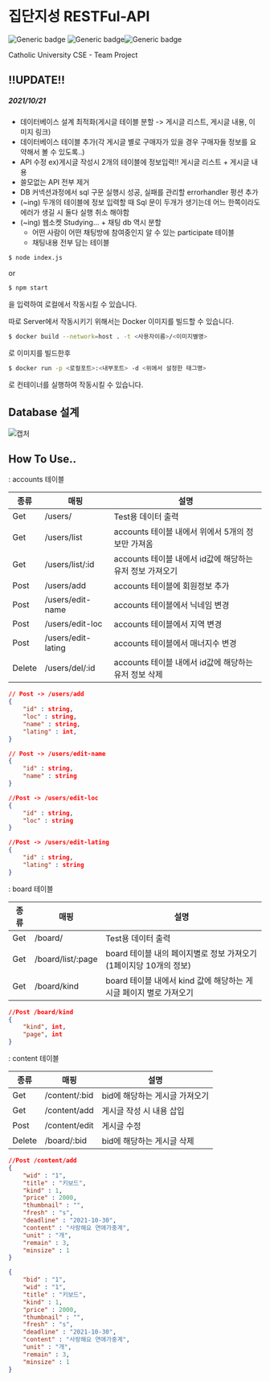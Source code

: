 # 집단지성 RESTFul-API

![Generic badge](https://img.shields.io/badge/Node.js-14.7.5-green.svg) ![Generic badge](https://img.shields.io/badge/NPM-6.14.14-red.svg)![Generic badge](https://img.shields.io/badge/MariaDB-10.3.29-blue.svg)

Catholic University CSE - Team Project

## !!UPDATE!!

##### 2021/10/21

+ 데이터베이스 설계 최적화(게시글 테이블 분할 -> 게시글 리스트, 게시글 내용, 이미지 링크)
+ 데이터베이스 테이블 추가(각 게시글 별로 구매자가 있을 경우 구매자들 정보를 요약해서 볼 수 있도록..)
+ API 수정 ex)게시글 작성시 2개의 테이블에 정보입력!! 게시글 리스트 + 게시글 내용
+ 쓸모없는 API 전부 제거
+ DB 커넥션과정에서 sql 구문 실행시 성공, 실패를 관리할 errorhandler 펑션 추가
+ (~ing) 두개의 테이블에 정보 입력할 때 Sql 문이 두개가 생기는데 어느 한쪽이라도 에러가 생길 시 둘다 실행 취소 해야함
+ (~ing) 웹소켓 Studying... + 채팅 db 역시 분할 
  + 어떤 사람이 어떤 채팅방에 참여중인지 알 수 있는 participate 테이블
  + 채팅내용 전부 담는 테이블

```bash
$ node index.js
```

or

```bash
$ npm start
```

을 입력하여 로컬에서 작동시킬 수 있습니다.



따로 Server에서 작동시키기 위해서는 Docker 이미지를 빌드할 수 있습니다.

```bash
$ docker build --network=host . -t <사용자이름>/<이미지별명>
```

로 이미지를 빌드한후

```bash
$ docker run -p <로컬포트>:<내부포트> -d <위에서 설정한 태그명>
```

로 컨테이너를 실행하여 작동시킬 수 있습니다.



## Database 설계

![캡처](https://github.com/CSE2021/server/blob/main/Server/database/ERD.png)



## How To Use..

: accounts 테이블

| 종류   | 매핑               | 설명                                                      |
| ------ | ------------------ | --------------------------------------------------------- |
| Get    | /users/            | Test용 데이터 출력                                        |
| Get    | /users/list        | accounts 테이블 내에서 위에서 5개의 정보만 가져옴         |
| Get    | /users/list/:id    | accounts 테이블 내에서 id값에 해당하는 유저 정보 가져오기 |
| Post   | /users/add         | accounts 테이블에 회원정보 추가                           |
| Post   | /users/edit-name   | accounts 테이블에서 닉네임 변경                           |
| Post   | /users/edit-loc    | accounts 테이블에서 지역 변경                             |
| Post   | /users/edit-lating | accounts 테이블에서 매너지수 변경                         |
| Delete | /users/del/:id     | accounts 테이블 내에서 id값에 해당하는 유저 정보 삭제     |

```json
// Post -> /users/add
{
	"id" : string,
	"loc" : string,
	"name" : string,
	"lating" : int,
}
```

```json
// Post -> /users/edit-name
{
    "id" : string,
    "name" : string
}
```

```json
//Post -> /users/edit-loc
{
    "id" : string,
    "loc" : string
}
```

```json
//Post -> /users/edit-lating
{
    "id" : string,
    "lating" : string
}
```



: board 테이블

| 종류 | 매핑              | 설명                                                         |
| ---- | ----------------- | ------------------------------------------------------------ |
| Get  | /board/           | Test용 데이터 출력                                           |
| Get  | /board/list/:page | board 테이블 내의 페이지별로 정보 가져오기(1페이지당 10개의 정보) |
| Get  | /board/kind       | board 테이블 내에서 kind 값에 해당하는 게시글 페이지 별로 가져오기 |

```json
//Post /board/kind
{
    "kind", int,
    "page", int
}
```



: content 테이블

| 종류   | 매핑          | 설명                           |
| ------ | ------------- | ------------------------------ |
| Get    | /content/:bid | bid에 해당하는 게시글 가져오기 |
| Get    | /content/add  | 게시글 작성 시 내용 삽입       |
| Post   | /content/edit | 게시글 수정                    |
| Delete | /board/:bid   | bid에 해당하는 게시글 삭제     |

```json
//Post /content/add
{
    "wid" : "1",
    "title" : "키보드",
    "kind" : 1,
    "price" : 2000,
    "thumbnail" : "",
    "fresh" : "s",
    "deadline" : "2021-10-30",
    "content" : "사랑해요 연애가중계",
    "unit" : "개",
    "remain" : 3,
    "minsize" : 1
}
```

```json
{
	"bid" : "1",
    "wid" : "1",
    "title" : "키보드",
    "kind" : 1,
    "price" : 2000,
    "thumbnail" : "",
    "fresh" : "s",
    "deadline" : "2021-10-30",
    "content" : "사랑해요 연애가중계",
    "unit" : "개",
    "remain" : 3,
    "minsize" : 1
}
```

